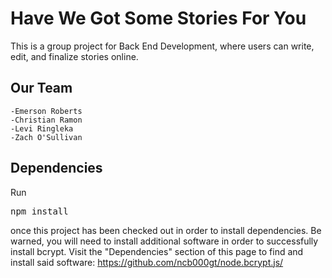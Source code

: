 # Have We Got Some Stories For You

This is a group project for Back End Development, where users can write, edit, and finalize stories online.

## Our Team

	-Emerson Roberts
	-Christian Ramon
	-Levi Ringleka
	-Zach O'Sullivan
	
## Dependencies

Run <pre>npm install</pre> once this project has been checked out in order to install dependencies. Be warned, you will need to install additional software in order to successfully install bcrypt. Visit the "Dependencies" section of this page to find and install said software: https://github.com/ncb000gt/node.bcrypt.js/